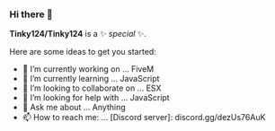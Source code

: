 ### Hi there 👋


**Tinky124/Tinky124** is a ✨ _special_ ✨.

Here are some ideas to get you started:

- 🔭 I’m currently working on ... FiveM
- 🌱 I’m currently learning ... JavaScript
- 👯 I’m looking to collaborate on ... ESX
- 🤔 I’m looking for help with ... JavaScript
- 💬 Ask me about ... Anything
- 📫 How to reach me: ... [Discord server]: discord.gg/dezUs76AuK
